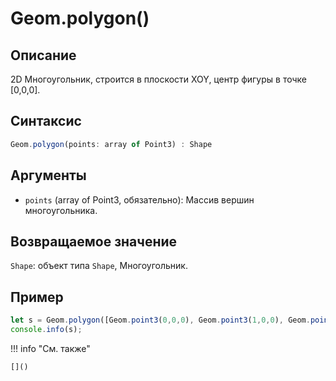 # Geom.polygon()

## Описание
2D Многоугольник, строится в плоскости XOY, центр фигуры в точке [0,0,0].

## Синтаксис
```javascript
Geom.polygon(points: array of Point3) : Shape
```

## Аргументы
- `points` (array of Point3, обязательно): Массив вершин многоугольника.

## Возвращаемое значение
`Shape`: объект типа `Shape`, Многоугольник.

## Пример
```javascript linenums="1"
let s = Geom.polygon([Geom.point3(0,0,0), Geom.point3(1,0,0), Geom.point3(1,1,0), Geom.point3(0,1,0), Geom.point3(0,0,0)]);
console.info(s);
```

!!! info "См. также"

    []()

